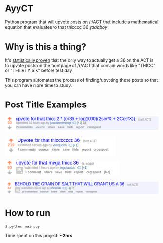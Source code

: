 # AyyCT


Python program that will upvote posts on /r/ACT that include a mathematical equation that evaluates to that thicccc 36 *yaaaboy*

# Why is this a thing?

It's [statistically proven](http://www.act.org/) that the only way to actually get a 36 on the ACT is to upvote posts on the frontpage of /r/ACT that contain words like "THICC" or "THIIIRTY SIX" before test day.

This program automates the process of finding/upvoting these posts so that you can have more time to study.

# Post Title Examples

[![N|Solid](src/example1.png)](#)

[![N|Solid](src/example2.png)](#)

[![N|Solid](src/example3.png)](#)

[![N|Solid](src/example4.png)](#)

# How to run

```
$ python main.py
```

Time spent on this project: **~2hrs**